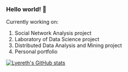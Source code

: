 ### Hello world! 👋

Currently working on:
1. Social Network Analysis project
2. Laboratory of Data Science project
3. Distributed Data Analysis and Mining project
4. Personal portfolio 

[![Lyereth's GitHub stats](https://github-readme-stats.vercel.app/api?username=lyereth&show_icons=true&theme=tokyonight)](https://github.com/anuraghazra/github-readme-stats)

